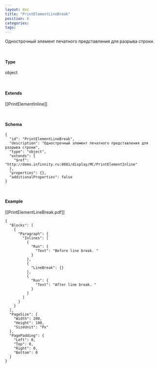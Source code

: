 ```yaml
---
layout: doc
title: "PrintElementLineBreak"
position: 6
categories: 
tags: 
---
```


Однострочный элемент печатного представления для разрыва строки.

   

#### Type

object

   

#### Extends

[[PrintElementInline]]

   

#### Schema

```
{
  "id": "PrintElementLineBreak",
  "description": "Однострочный элемент печатного представления для разрыва строки",
  "type": "object",
  "extends": {
    "$ref": "http://demo.infinnity.ru:8081/display/MC/PrintElementInline"
  },
  "properties": {},
  "additionalProperties": false
}
```

   

#### Example

[[PrintElementLineBreak.pdf]]

```
{
  "Blocks": [
    {
      "Paragraph": {
        "Inlines": [
          {
            "Run": {
              "Text": "Before line break. "
            }
          },
          {
            "LineBreak": {}
          },
          {
            "Run": {
              "Text": "After line break. "
            }
          }
        ]
      }
    }
  ],
  "PageSize": {
    "Width": 200,
    "Height": 100,
    "SizeUnit": "Px"
  },
  "PagePadding": {
    "Left": 0,
    "Top": 0,
    "Right": 0,
    "Bottom": 0
  }
}
```

 

 

